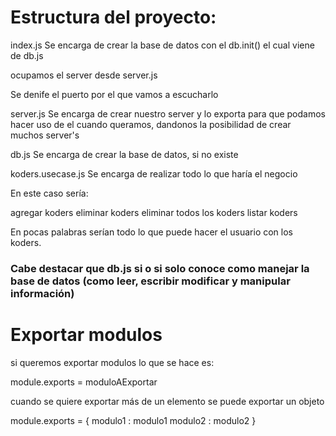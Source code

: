 # Estructura del proyecto: 
index.js 
Se encarga de crear la base de datos con el db.init() el cual viene de db.js

ocupamos el server desde server.js

Se denife el puerto por el que vamos a escucharlo

server.js 
Se encarga de crear nuestro server y lo exporta para que podamos hacer uso de el cuando queramos, dandonos la posibilidad de crear muchos server's

db.js
Se encarga de crear la base de datos, si no existe

koders.usecase.js
Se encarga de realizar todo lo que haría el negocio 

En este caso sería:

agregar koders
eliminar koders
eliminar todos los koders
listar koders

En pocas palabras serían todo lo que puede hacer el usuario con los koders.

### Cabe destacar que db.js si o si solo conoce como manejar la base de datos (como leer, escribir modificar y manipular información)


# Exportar modulos
si queremos exportar modulos lo que se hace es: 

module.exports = moduloAExportar

cuando se quiere exportar más de un elemento se puede exportar un objeto 
 
module.exports = {
    modulo1 : modulo1
    modulo2 : modulo2
}